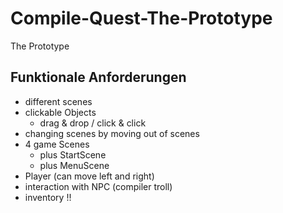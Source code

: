 # Compile-Quest-The-Prototype
The Prototype

## Funktionale Anforderungen
- different scenes
- clickable Objects
  - drag & drop / click & click
- changing scenes by moving out of scenes
- 4 game Scenes
  - plus StartScene
  - plus MenuScene
- Player (can move left and right)
- interaction with NPC (compiler troll)
- inventory !!